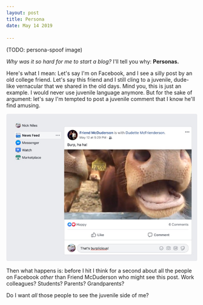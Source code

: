 ```yaml
---
layout: post
title: Persona
date: May 14 2019

---
```

(TODO: persona-spoof image)

_Why was it so hard for me to start a blog?_ I'll tell you why: **Personas.** 

Here's what I mean: Let's say I'm on Facebook, and I see a silly post by an old college friend. Let's say this friend and I still cling to a juvenile, dude-like vernacular that we shared in the old days. Mind you, this is just an example. I would never use juvenile language anymore. But for the sake of argument: let's say I'm tempted to post a juvenile comment that I know he'll find amusing.

![burp](/assets/img/facebook-burp.jpg)

Then what happens is: before I hit <enter> I think for a second about all the  people on Facebook _other_ than Friend McDuderson who might see this post. Work colleagues? Students? Parents? Grandparents?

Do I want _all_ those people to see the juvenile side of me? 